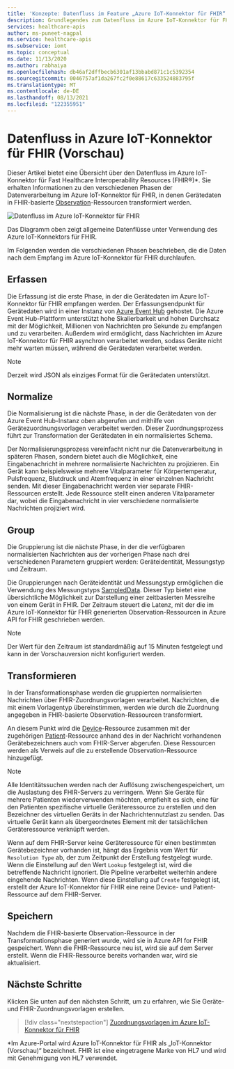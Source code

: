 ```yaml
---
title: 'Konzepte: Datenfluss im Feature „Azure IoT-Konnektor für FHIR“ (Vorschau) in Azure API for FHIR'
description: Grundlegendes zum Datenfluss im Azure IoT-Konnektor für FHIR (Vorschau). Der Azure IoT-Konnektor für FHIR (Vorschau) erfasst, normalisiert, gruppiert, transformiert und speichert IoMT-Daten in Azure API for FHIR.
services: healthcare-apis
author: ms-puneet-nagpal
ms.service: healthcare-apis
ms.subservice: iomt
ms.topic: conceptual
ms.date: 11/13/2020
ms.author: rabhaiya
ms.openlocfilehash: db46af2dffbecb6301af13bbabd871c1c5392354
ms.sourcegitcommit: 0046757af1da267fc2f0e88617c633524883795f
ms.translationtype: MT
ms.contentlocale: de-DE
ms.lasthandoff: 08/13/2021
ms.locfileid: "122355951"
---
```

# <a name="azure-iot-connector-for-fhir-preview-data-flow"></a>Datenfluss in Azure IoT-Konnektor für FHIR (Vorschau)

Dieser Artikel bietet eine Übersicht über den Datenfluss im Azure IoT-Konnektor für Fast Healthcare Interoperability Resources (FHIR&#174;)*. Sie erhalten Informationen zu den verschiedenen Phasen der Datenverarbeitung im Azure IoT-Konnektor für FHIR, in denen Gerätedaten in FHIR-basierte [Observation](https://www.hl7.org/fhir/observation.html)-Ressourcen transformiert werden.

![Datenfluss im Azure IoT-Konnektor für FHIR](media/concepts-iot-data-flow/iot-connector-data-flow.png)

Das Diagramm oben zeigt allgemeine Datenflüsse unter Verwendung des Azure IoT-Konnektors für FHIR. 

Im Folgenden werden die verschiedenen Phasen beschrieben, die die Daten nach dem Empfang im Azure IoT-Konnektor für FHIR durchlaufen.

## <a name="ingest"></a>Erfassen
Die Erfassung ist die erste Phase, in der die Gerätedaten im Azure IoT-Konnektor für FHIR empfangen werden. Der Erfassungsendpunkt für Gerätedaten wird in einer Instanz von [Azure Event Hub](../../event-hubs/index.yml) gehostet. Die Azure Event Hub-Plattform unterstützt hohe Skalierbarkeit und hohen Durchsatz mit der Möglichkeit, Millionen von Nachrichten pro Sekunde zu empfangen und zu verarbeiten. Außerdem wird ermöglicht, dass Nachrichten im Azure IoT-Konnektor für FHIR asynchron verarbeitet werden, sodass Geräte nicht mehr warten müssen, während die Gerätedaten verarbeitet werden.

> [!NOTE]
> Derzeit wird JSON als einziges Format für die Gerätedaten unterstützt.

## <a name="normalize"></a>Normalize
Die Normalisierung ist die nächste Phase, in der die Gerätedaten von der Azure Event Hub-Instanz oben abgerufen und mithilfe von Gerätezuordnungsvorlagen verarbeitet werden. Dieser Zuordnungsprozess führt zur Transformation der Gerätedaten in ein normalisiertes Schema. 

Der Normalisierungsprozess vereinfacht nicht nur die Datenverarbeitung in späteren Phasen, sondern bietet auch die Möglichkeit, eine Eingabenachricht in mehrere normalisierte Nachrichten zu projizieren. Ein Gerät kann beispielsweise mehrere Vitalparameter für Körpertemperatur, Pulsfrequenz, Blutdruck und Atemfrequenz in einer einzelnen Nachricht senden. Mit dieser Eingabenachricht werden vier separate FHIR-Ressourcen erstellt. Jede Ressource stellt einen anderen Vitalparameter dar, wobei die Eingabenachricht in vier verschiedene normalisierte Nachrichten projiziert wird.

## <a name="group"></a>Group
Die Gruppierung ist die nächste Phase, in der die verfügbaren normalisierten Nachrichten aus der vorherigen Phase nach drei verschiedenen Parametern gruppiert werden: Geräteidentität, Messungstyp und Zeitraum.

Die Gruppierungen nach Geräteidentität und Messungstyp ermöglichen die Verwendung des Messungstyps [SampledData](https://www.hl7.org/fhir/datatypes.html#SampledData). Dieser Typ bietet eine übersichtliche Möglichkeit zur Darstellung einer zeitbasierten Messreihe von einem Gerät in FHIR. Der Zeitraum steuert die Latenz, mit der die im Azure IoT-Konnektor für FHIR generierten Observation-Ressourcen in Azure API for FHIR geschrieben werden.

> [!NOTE]
> Der Wert für den Zeitraum ist standardmäßig auf 15 Minuten festgelegt und kann in der Vorschauversion nicht konfiguriert werden.

## <a name="transform"></a>Transformieren
In der Transformationsphase werden die gruppierten normalisierten Nachrichten über FHIR-Zuordnungsvorlagen verarbeitet. Nachrichten, die mit einem Vorlagentyp übereinstimmen, werden wie durch die Zuordnung angegeben in FHIR-basierte Observation-Ressourcen transformiert.

An diesem Punkt wird die [Device](https://www.hl7.org/fhir/device.html)-Ressource zusammen mit der zugehörigen [Patient](https://www.hl7.org/fhir/patient.html)-Ressource anhand des in der Nachricht vorhandenen Gerätebezeichners auch vom FHIR-Server abgerufen. Diese Ressourcen werden als Verweis auf die zu erstellende Observation-Ressource hinzugefügt.

> [!NOTE]
> Alle Identitätssuchen werden nach der Auflösung zwischengespeichert, um die Auslastung des FHIR-Servers zu verringern. Wenn Sie Geräte für mehrere Patienten wiederverwenden möchten, empfiehlt es sich, eine für den Patienten spezifische virtuelle Geräteressource zu erstellen und den Bezeichner des virtuellen Geräts in der Nachrichtennutzlast zu senden. Das virtuelle Gerät kann als übergeordnetes Element mit der tatsächlichen Geräteressource verknüpft werden.

Wenn auf dem FHIR-Server keine Geräteressource für einen bestimmten Gerätebezeichner vorhanden ist, hängt das Ergebnis vom Wert für `Resolution Type` ab, der zum Zeitpunkt der Erstellung festgelegt wurde. Wenn die Einstellung auf den Wert `Lookup` festgelegt ist, wird die betreffende Nachricht ignoriert. Die Pipeline verarbeitet weiterhin andere eingehende Nachrichten. Wenn diese Einstellung auf `Create` festgelegt ist, erstellt der Azure IoT-Konnektor für FHIR eine reine Device- und Patient-Ressource auf dem FHIR-Server.  

## <a name="persist"></a>Speichern
Nachdem die FHIR-basierte Observation-Ressource in der Transformationsphase generiert wurde, wird sie in Azure API for FHIR gespeichert. Wenn die FHIR-Ressource neu ist, wird sie auf dem Server erstellt. Wenn die FHIR-Ressource bereits vorhanden war, wird sie aktualisiert.

## <a name="next-steps"></a>Nächste Schritte

Klicken Sie unten auf den nächsten Schritt, um zu erfahren, wie Sie Geräte- und FHIR-Zuordnungsvorlagen erstellen.

>[!div class="nextstepaction"]
>[Zuordnungsvorlagen im Azure IoT-Konnektor für FHIR](iot-mapping-templates.md)

*Im Azure-Portal wird Azure IoT-Konnektor für FHIR als „IoT-Konnektor (Vorschau)“ bezeichnet. FHIR ist eine eingetragene Marke von HL7 und wird mit Genehmigung von HL7 verwendet. 